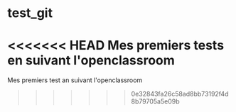 # test_git

<<<<<<< HEAD
Mes premiers tests en suivant l'openclassroom
=======
Mes premiers test an suivant l'openclassroom
>>>>>>> 0e32843fa26c58ad8bb73192f4d8b79705a5e09b
